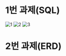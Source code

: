 # 1번 과제(SQL)
![1](https://user-images.githubusercontent.com/80961451/117560328-e7de0600-b0c7-11eb-97f5-24afa9240566.png)
![2](https://user-images.githubusercontent.com/80961451/117560330-e9a7c980-b0c7-11eb-9986-254176b02e6e.png)
![3](https://user-images.githubusercontent.com/80961451/117560333-ead8f680-b0c7-11eb-8498-77e7cb23423a.png)

# 2번 과제(ERD)
